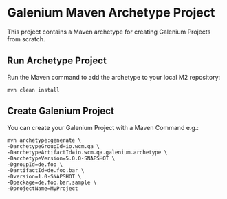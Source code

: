 Galenium Maven Archetype Project
========================

This project contains a Maven archetype for creating Galenium Projects from scratch.

Run Archetype Project
---------------------

Run the Maven command to add the archetype to your local M2 repository:

`mvn clean install`

Create Galenium Project
------------------------

You can create your Galenium Project with a Maven Command e.g.:

 ```
 mvn archetype:generate \
 -DarchetypeGroupId=io.wcm.qa \
 -DarchetypeArtifactId=io.wcm.qa.galenium.archetype \
 -DarchetypeVersion=5.0.0-SNAPSHOT \
 -DgroupId=de.foo \
 -DartifactId=de.foo.bar \
 -Dversion=1.0-SNAPSHOT \
 -Dpackage=de.foo.bar.sample \
 -DprojectName=MyProject
 ```
